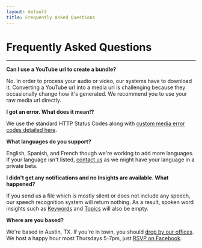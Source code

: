 ```yaml
---
layout: default
title: Frequently Asked Questions
---
```


# Frequently Asked Questions

- - -

**Can I use a YouTube url to create a bundle?**

No. In order to process your audio or video, our systems have to download it. Converting a YouTube url into a media url is challenging because they occasionally change how it's generated. We recommend you to use your raw media url directly.

**I got an error. What does it mean!?**

We use the standard HTTP Status Codes along with <a href="/errors/">custom media error codes detailed here</a>.

**What languages do you support?**

English, Spanish, and French though we're working to add more languages. If your language isn't listed, <a href="mailto:support@clarify.io">contact us</a> as we might have your language in a private beta.

**I didn't get any notifications and no Insights are available. What happened?**

If you send us a file which is mostly silent or does not include any speech, our speech recognition system will return nothing. As a result, spoken word insights such as [Keywords](/quickstarts/insights-keywords.html) and [Topics](/quickstarts/insights-topics.html) will also be empty.

**Where are you based?**

We're based in Austin, TX. If you're in town, you should <a href="http://clarify.io/contact-us">drop by our offices</a>. We host a happy hour most Thursdays 5-7pm, just <a href="https://www.facebook.com/clarifyinc/events">RSVP on Facebook</a>.